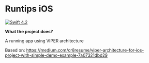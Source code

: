 # Runtips iOS

[![Swift 4.2](https://img.shields.io/badge/Swift-4.2-orange.svg?style=flat)](https://swift.org/download/) 

**What the project does?**

A running app using VIPER architecture

Based on: https://medium.com/cr8resume/viper-architecture-for-ios-project-with-simple-demo-example-7a07321dbd29
